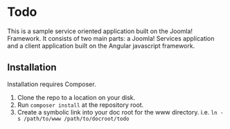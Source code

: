 # Todo

This is a sample service oriented application built on the Joomla! Framework. It consists
of two main parts: a Joomla! Services application and a client application built on the
Angular javascript framework.

## Installation

Installation requires Composer.

1. Clone the repo to a location on your disk.
2. Run ```composer install``` at the repository root.
3. Create a symbolic link into your doc root for the www directory. i.e. ```ln -s /path/to/www /path/to/docroot/todo```
